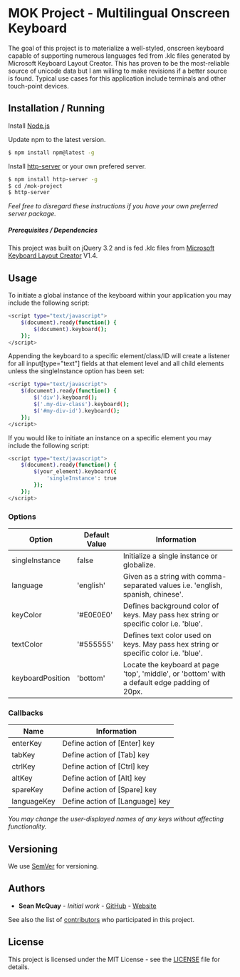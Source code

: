 # MOK Project - Multilingual Onscreen Keyboard
The goal of this project is to materialize a well-styled, onscreen keyboard capable of supporting numerous languages fed from .klc files generated by Microsoft Keyboard Layout Creator. This has proven to be the most-reliable source of unicode data but I am willing to make revisions if a better source is found. Typical use cases for this application include terminals and other touch-point devices.

## Installation / Running

Install [Node.js](https://nodejs.org/en/download/)

Update npm to the latest version.

```sh
$ npm install npm@latest -g
```

Install [http-server](https://www.npmjs.com/package/http-server) or your own prefered server.

```sh
$ npm install http-server -g
$ cd /mok-project
$ http-server
```

_Feel free to disregard these instructions if you have your own preferred server package._

##### Prerequisites / Dependencies

This project was built on jQuery 3.2 and is fed .klc files from [Microsoft Keyboard Layout Creator](https://www.microsoft.com/en-us/download/details.aspx?id=22339) V1.4.

## Usage

To initiate a global instance of the keyboard within your application you may include the following script:

```sh
<script type="text/javascript">
    $(document).ready(function() {
        $(document).keyboard();
    });
</script>
```

Appending the keyboard to a specific element/class/ID will create a listener for all input[type="text"] fields at that element level and all child elements unless the singleInstance option has been set:

```sh
<script type="text/javascript">
    $(document).ready(function() {
        $('div').keyboard();
        $('.my-div-class').keyboard();
        $('#my-div-id').keyboard();
    });
</script>
```

If you would like to initiate an instance on a specific element you may include the following script:

```sh
<script type="text/javascript">
    $(document).ready(function() {
        $(your_element).keyboard({
            'singleInstance': true
        });
    });
</script>
```

### Options

| Option | Default Value | Information |
|--------|---------------|-------------|
| singleInstance | false | Initialize a single instance or globalize. |
| language | 'english' | Given as a string with comma-separated values i.e. 'english, spanish, chinese'. |
| keyColor | '#E0E0E0' | Defines background color of keys. May pass hex string or specific color i.e. 'blue'. |
| textColor | '#555555' | Defines text color used on keys. May pass hex string or specific color i.e. 'blue'. |
| keyboardPosition | 'bottom' | Locate the keyboard at page 'top', 'middle', or 'bottom' with a default edge padding of 20px. |

### Callbacks

| Name | Information |
|------|-------------|
| enterKey | Define action of [Enter] key |
| tabKey | Define action of [Tab] key |
| ctrlKey | Define action of [Ctrl] key |
| altKey | Define action of [Alt] key |
| spareKey | Define action of [Spare] key |
| languageKey | Define action of [Language] key |

_You may change the user-displayed names of any keys without affecting functionality._

## Versioning

We use [SemVer](http://semver.org/) for versioning. 

## Authors

* **Sean McQuay** - *Initial work* - [GitHub](https://github.com/srm985) - [Website](http://www.seanmcquay.com)

See also the list of [contributors](https://github.com/srm985/mok-project/contributors) who participated in this project.

## License

This project is licensed under the MIT License - see the [LICENSE](https://github.com/srm985/mok-project/blob/master/LICENSE) file for details.